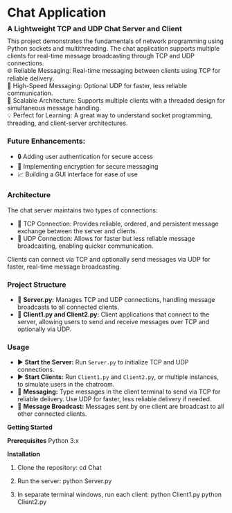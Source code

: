 <!DOCTYPE html>
<html lang="en">
<head>
  <meta charset="UTF-8">
  <title>Chat Application</title>
</head>
<body>
  <h1 style="margin: 10px 0;">Chat Application</h1>
  <h3 style="margin: 10px 0;">A Lightweight TCP and UDP Chat Server and Client</h3>
  
  <p style="text-align: left; max-width: 700px; margin: 0 auto;">
    This project demonstrates the fundamentals of network programming using Python sockets and multithreading. The chat application supports multiple clients for real-time message broadcasting through TCP and UDP connections.
  </p>
  
  <ul style="text-align: left; list-style-type: none; padding-left: 0; max-width: 700px; margin: 0 auto;">
    <li>🌐 <span class="icon">Reliable Messaging:</span> Real-time messaging between clients using TCP for reliable delivery.</li>
    <li>🚀 <span class="icon">High-Speed Messaging:</span> Optional UDP for faster, less reliable communication.</li>
    <li>🤝 <span class="icon">Scalable Architecture:</span> Supports multiple clients with a threaded design for simultaneous message handling.</li>
    <li>💡 <span class="icon">Perfect for Learning:</span> A great way to understand socket programming, threading, and client-server architectures.</li>
  </ul>
  
  <div class="section future-enhancements">
    <h3>Future Enhancements:</h3>
    <ul>
      <li>🔒 Adding user authentication for secure access</li>
      <li>🔑 Implementing encryption for secure messaging</li>
      <li>📈 Building a GUI interface for ease of use</li>
    </ul>
  </div>

  <div class="section architecture">
    <h3>Architecture</h3>
    <p>
      The chat server maintains two types of connections:
    </p>
    <ul>
      <li>🔹 <span class="icon">TCP Connection:</span> Provides reliable, ordered, and persistent message exchange between the server and clients.</li>
      <li>🔹 <span class="icon">UDP Connection:</span> Allows for faster but less reliable message broadcasting, enabling quicker communication.</li>
    </ul>
    <p>
      Clients can connect via TCP and optionally send messages via UDP for faster, real-time message broadcasting.
    </p>
  </div>

  <div class="section project-structure">
    <h3>Project Structure</h3>
    <ul>
      <li>📄 <strong>Server.py:</strong> Manages TCP and UDP connections, handling message broadcasts to all connected clients.</li>
      <li>📄 <strong>Client1.py and Client2.py:</strong> Client applications that connect to the server, allowing users to send and receive messages over TCP and optionally via UDP.</li>
    </ul>
  </div>

  <div class="section usage">
    <h3>Usage</h3>
    <ul>
      <li>▶️ <strong>Start the Server:</strong> Run <code>Server.py</code> to initialize TCP and UDP connections.</li>
      <li>▶️ <strong>Start Clients:</strong> Run <code>Client1.py</code> and <code>Client2.py</code>, or multiple instances, to simulate users in the chatroom.</li>
      <li>💬 <strong>Messaging:</strong> Type messages in the client terminal to send via TCP for reliable delivery. Use UDP for faster, less reliable delivery if needed.</li>
      <li>📣 <strong>Message Broadcast:</strong> Messages sent by one client are broadcast to all other connected clients.</li>
    </ul>
  </div>
</body>
</html>





**Getting Started**

**Prerequisites**
Python 3.x

**Installation**
1. Clone the repository:
   cd Chat

2. Run the server:
   python Server.py

3. In separate terminal windows, run each client:
   python Client1.py
   python Client2.py
